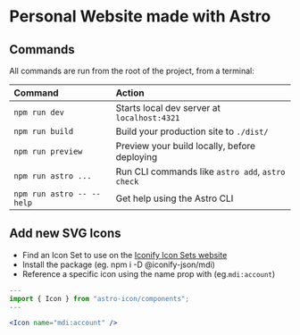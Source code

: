 # Personal Website made with Astro

## Commands

All commands are run from the root of the project, from a terminal:

| Command                   | Action                                           |
| :------------------------ | :----------------------------------------------- |
| `npm run dev`             | Starts local dev server at `localhost:4321`      |
| `npm run build`           | Build your production site to `./dist/`          |
| `npm run preview`         | Preview your build locally, before deploying     |
| `npm run astro ...`       | Run CLI commands like `astro add`, `astro check` |
| `npm run astro -- --help` | Get help using the Astro CLI                     |

## Add new SVG Icons

- Find an Icon Set to use on the [Iconify Icon Sets website](https://icon-sets.iconify.design)
- Install the package (eg. npm i -D @iconify-json/mdi)
- Reference a specific icon using the name prop with (eg.`mdi:account`)

```jsx
---
import { Icon } from "astro-icon/components";
---

<Icon name="mdi:account" />
```
